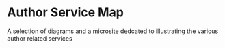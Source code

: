 Author Service Map
=============================

A selection of diagrams and a microsite dedcated to illustrating the various author related services
